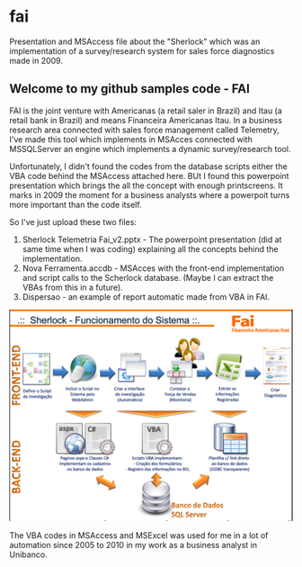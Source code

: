 # fai
Presentation and MSAccess file about the "Sherlock" which was an implementation of a survey/research system for sales force diagnostics made in 2009.

## Welcome to my github samples code - FAI

FAI is the joint venture with Americanas (a retail saler in Brazil) and Itau (a retail bank in Brazil) and means Financeira Americanas Itau. 
In a business research area connected with sales force management called Telemetry, I've made this tool which implements in MSAcces connected with MSSQLServer an engine which implements a dynamic survey/research tool.

Unfortunately, I didn't found the codes from the database scripts either the VBA code behind the MSAccess attached here. 
BUt I found this powerpoint presentation which brings the all the concept with enough printscreens. It marks in 2009 the moment for a business analysts where a powerpoit turns more important than the code itself.

So I've just upload these two files:

1. Sherlock Telemetria Fai_v2.pptx - The powerpoint presentation (did at same time when I was coding) explaining all the concepts behind the implementation.
2. Nova Ferramenta.accdb - MSAcces with the front-end implementation and script calls to the Scherlock database. (Maybe I can extract the VBAs from this in a future).
3. Dispersao - an example of report automatic made from VBA in FAI.

![BluePrint Sherlock](https://github.com/zeluizgo/fai/blob/main/sherlok%20-%20blueprint.png)
                                                                                                                 
The VBA codes in MSAccess and MSExcel was used for me in a lot of automation since 2005 to 2010 in my work as a business analyst in Unibanco.
